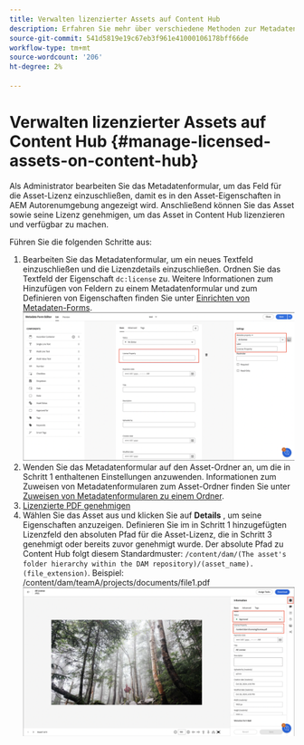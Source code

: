 ```yaml
---
title: Verwalten lizenzierter Assets auf Content Hub
description: Erfahren Sie mehr über verschiedene Methoden zur Metadatenverwaltung und -bearbeitung
source-git-commit: 541d5819e19c67eb3f961e41000106178bff66de
workflow-type: tm+mt
source-wordcount: '206'
ht-degree: 2%

---
```



# Verwalten lizenzierter Assets auf Content Hub {#manage-licensed-assets-on-content-hub}

Als Administrator bearbeiten Sie das Metadatenformular, um das Feld für die Asset-Lizenz einzuschließen, damit es in den Asset-Eigenschaften in AEM Autorenumgebung angezeigt wird. Anschließend können Sie das Asset sowie seine Lizenz genehmigen, um das Asset in Content Hub lizenzieren und verfügbar zu machen.

Führen Sie die folgenden Schritte aus:

1. Bearbeiten Sie das Metadatenformular, um ein neues Textfeld einzuschließen und die Lizenzdetails einzuschließen. Ordnen Sie das Textfeld der Eigenschaft `dc:license` zu. Weitere Informationen zum Hinzufügen von Feldern zu einem Metadatenformular und zum Definieren von Eigenschaften finden Sie unter [Einrichten von Metadaten-Forms](/help/assets/metadata-assets-view.md#metadata-forms).
   ![ZIP-Extraktion](/help/assets/assets/metadata-form-edit.png)
1. Wenden Sie das Metadatenformular auf den Asset-Ordner an, um die in Schritt 1 enthaltenen Einstellungen anzuwenden. Informationen zum Zuweisen von Metadatenformularen zum Asset-Ordner finden Sie unter [Zuweisen von Metadatenformularen zu einem Ordner](/help/assets/metadata-assets-view.md#metadata-forms).
1. [Lizenzierte PDF genehmigen](/help/assets/manage-organize-assets-view.md#set-asset-status)
1. Wählen Sie das Asset aus und klicken Sie auf **Details** , um seine Eigenschaften anzuzeigen. Definieren Sie im in Schritt 1 hinzugefügten Lizenzfeld den absoluten Pfad für die Asset-Lizenz, die in Schritt 3 genehmigt oder bereits zuvor genehmigt wurde. Der absolute Pfad zu Content Hub folgt diesem Standardmuster: `/content/dam/(The asset's folder hierarchy within the DAM repository)/(asset_name).(file_extension)`. Beispiel: /content/dam/teamA/projects/documents/file1.pdf
   ![absoluter Pfad](/help/assets/assets/absolute-path.png)


